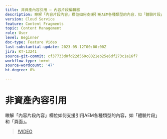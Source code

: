 ```yaml
---
title: 非資產內容引用 — 內容片段編輯器
description: 瞭解「內容片段內容」欄位如何支援引用AEM各種類型的內容，如「體驗片段」和「頁面」。
version: Cloud Service
feature: Content Fragments
topic: Content Management
role: User
level: Beginner
doc-type: Feature Video
last-substantial-update: 2023-05-12T00:00:00Z
jira: KT-13241
source-git-commit: cf37733d0fd22d560c8021eb25e6df273c1a16f7
workflow-type: tm+mt
source-wordcount: '47'
ht-degree: 0%

---
```



# 非資產內容引用

瞭解「內容片段內容」欄位如何支援引用AEM各種類型的內容，如「體驗片段」和「頁面」。

>[!VIDEO](https://video.tv.adobe.com/v/3419313/?learn=on)
